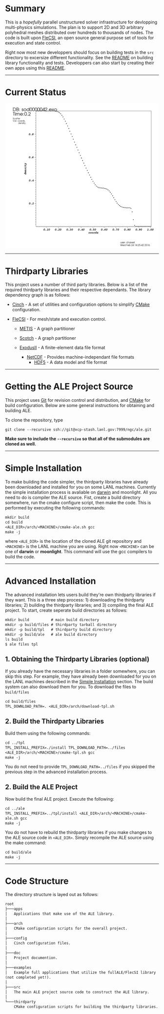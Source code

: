 # Summary

This is a *hopefully* parallel unstructured solver infrastructure for
devlopping multi-physics simulations. The plan is to support 2D and 3D
arbitrary polyhedral meshes distributed over hundreds to thousands of
nodes. The code is built upon
[FleCSI](https://github.com/flecsi/flecsi), an open source general
purpose set of tools for execution and state control.

Right now most new developpers should focus on building tests in the
`src` directory to excersize different functionality.  See the
[README](src) on building library functionality and tests. Developpers
can also start by creating their own apps using this [README](apps).

---

# Current Status


![The Sod shock tube at t=0.2s](doc/sod.png)

---

# Thirdparty Libraries

This project uses a number of third party libraries.  Below is a list
of the required thirdparty libraries and their respective
dependants. The library dependency graph is as follows:

- [Cinch](https://github.com/losalamos/cinch) - A set of utilities and
  configuration options to simplify [CMake](https://cmake.org/)
  configuration.
  
  
- [FleCSI](https://github.com/flecsi/flecsi) - For mesh/state and
  execution control. 
    - [METIS](http://glaros.dtc.umn.edu/gkhome/metis/metis/overview) -
      A graph partitioner
      
    - [Scotch](https://www.labri.fr/perso/pelegrin/scotch/) - A graph
      partitioner
      
    - [ExodusII](https://sourceforge.net/projects/exodusii/) - A
      finite-element data file format
        - [NetCDF](http://www.unidata.ucar.edu/software/netcdf/) -
          Provides machine-independant file formats
            - [HDF5](https://www.hdfgroup.org/HDF5/) - A data model and
              file format


---

# Getting the ALE Project Source

This project uses [Git](https://git-scm.com/) for revision control and
distribution, and [CMake](https://cmake.org/) for build configuration.
Below are some general instructions for obtaining and building ALE.

To clone the repository, type

    git clone --recursive ssh://git@xcp-stash.lanl.gov:7999/ngc/ale.git
    
**Make sure to include the `--recursive` so that all of the
submodules are cloned as well.** 


---

# <a name="simple"></a> Simple Installation

To make building the code simpler, the thirdparty libraries have
already been downloaded and installed for you on some LANL machines.
Currently the simple installation process is avaliable on
[darwin](darwin.lanl.gov) and moonlight. All you need to do is
compiler the ALE source.  Fist, create a build directory somewhere, run the
cmake configure script, then make the code.  This is performed by
executing the following commands:

    mkdir build
    cd build
    <ALE_DIR>/arch/<MACHINE>/cmake-ale.sh gcc
    make -j

where `<ALE_DIR>` is the location of the cloned ALE git
repository and `<MACHINE>` is the LANL machine you are using.
Right now `<MACHINE>` can be one of **darwin** or **moonlight**.
This command will use the gcc compilers to build the code.


---

# Advanced Installation

The advanced installation lets users build they're own thirdparty
libraries if they want.  This is a three step process:  1) downloading
the thirdparty libraries; 2) building the thirdparty
libraries; and 3) compiling the final ALE project.  To start,
create seperate build directories as follows:

    mkdir build          # main build directory
    mkdir -p build/files # thirdparty tarball directory
    mkdir -p build/tpl   # thirdparty build directory
    mkdir -p build/ale   # ale build directory
    ls build
    $ ale files tpl 



## 1. Obtaining the Thirdparty Libraries (optional)

If you already have the necessary libraries in a folder somewhere, you
can skip this step.  For example, they have already been downloaded
for you on the LANL machines described in the
[Simple Installation](#simple) section.  The build system can also
download them for you.  To download the files to `build/files`

    cd build/files
    TPL_DOWNLOAD_PATH=. <ALE_DIR>/arch/download-tpl.sh


## 2. Build the Thirdparty Libraries

Build them using the following commands: 

    cd ../tpl
    TPL_INSTALL_PREFIX=./install TPL_DOWNLOAD_PATH=../files <ALE_DIR>/arch/<MACHINE>/cmake-tpl.sh gcc
    make -j
    
You do not need to provide `TPL_DOWNLOAD_PATH=../files` if you skipped
the previous step in the advanced installation process.


## 2. Build the ALE Project

Now build the final ALE project.  Execute the following:

    cd ../ale
    TPL_INSTALL_PREFIX=../tpl/install <ALE_DIR>/arch/<MACHINE>/cmake-ale.sh gcc
    make -j
    
You do not have to rebuild the thirdparty libraries if you make
changes to the ALE source code in `<ALE_DIR>`.  Simply recompile the
ALE source using the make command:

    cd build/ale
    make -j



---

# Code Structure

The directory structure is layed out as follows:

```
root
├───apps
│   Applications that make use of the ALE library.
│
├───arch
│   CMake configuration scripts for the overall project.
│
├───config
│   Cinch configuration files.
│
├───doc
│   Project documention.
│
├───examples
│   Example full applications that utilize the fullALE/FlecSI library (not completed yet!).
│
├───src
│   The main ALE project source code to construct the ALE library.
│
└───thirdparty
    CMake configuration scripts for building the thirdparty libraries.
```
